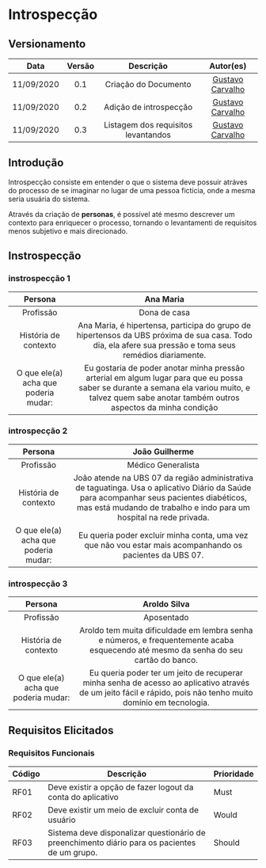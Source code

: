 # Introspecção
## Versionamento
| Data | Versão | Descrição | Autor(es) |
|:----:|:------:|:---------:|:---------:|
| 11/09/2020 | 0.1 | Criação do Documento | [Gustavo Carvalho](https://github.com/gustavocarvalho1002) |
| 11/09/2020 | 0.2 | Adição de introspecção | [Gustavo Carvalho](https://github.com/gustavocarvalho1002) |
| 11/09/2020 | 0.3 | Listagem dos requisitos levantandos | [Gustavo Carvalho](https://github.com/gustavocarvalho1002) |

## Introdução

Introspecção consiste em entender o que o sistema deve possuir atráves do processo de se imaginar no lugar de uma pessoa ficticia, onde a mesma seria usuária do sistema.

Através da criação de **personas**, é possível até mesmo descrever um contexto para enriquecer o processo, tornando o levantamenti de requisitos menos subjetivo e mais direcionado.

## Instrospecção
### instrospecção 1
| Persona | Ana Maria |
|:----:|:------:|
|Profissão| Dona de casa|
|História de contexto| Ana Maria, é hipertensa, participa do grupo de hipertensos da UBS próxima de sua casa. Todo dia, ela afere sua pressão e toma seus remédios diariamente.|
|O que ele(a) acha que poderia mudar:| Eu gostaria de poder anotar minha pressão arterial em algum lugar para que eu possa saber se durante a semana ela variou muito, e talvez quem sabe anotar também outros aspectos da minha condição|

### introspecção 2
| Persona | João Guilherme |
|:----:|:------:|
|Profissão| Médico Generalista|
|História de contexto| João atende na UBS 07 da região administrativa de taguatinga. Usa o aplicativo Diário da Saúde para acompanhar seus pacientes diabéticos, mas está mudando de trabalho e indo para um hospital na rede privada.|
|O que ele(a) acha que poderia mudar:| Eu queria poder excluir minha conta, uma vez que não vou estar mais acompanhando os pacientes da UBS 07. |

### introspecção 3
| Persona | Aroldo Silva|
|:----:|:------:|
|Profissão| Aposentado |
|História de contexto| Aroldo tem muita dificuldade em lembra senha e números, e frequentemente acaba esquecendo até mesmo da senha do seu cartão do banco.|
|O que ele(a) acha que poderia mudar:| Eu queria poder ter um jeito de recuperar minha senha de acesso ao aplicativo através de um jeito fácil e rápido, pois não tenho muito domínio em tecnologia. |

## Requisitos Elicitados
### Requisitos Funcionais
| Código | Descrição | Prioridade |
| -- | -- | -- |
|RF01|Deve existir a opção de fazer logout da conta do aplicativo|Must|
|RF02|Deve existir um meio de excluir conta de usuário|Would|
|RF03|Sistema deve disponalizar questionário de preenchimento diário para os pacientes de um grupo.|Should|

